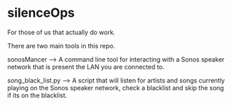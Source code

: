 # silenceOps

For those of us that actually do work.

There are two main tools in this repo.

sonosMancer --> A command line tool for interacting with a Sonos speaker network that is present the LAN you are connected to.

song_black_list.py --> A script that will listen for artists and songs currently playing on the Sonos speaker network, check a blacklist and skip the song if its on the blacklist.
